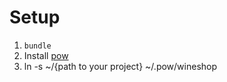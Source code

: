 # Setup

1. `bundle`
2. Install [pow](http://pow.cx)
3. ln -s ~/{path to your project} ~/.pow/wineshop